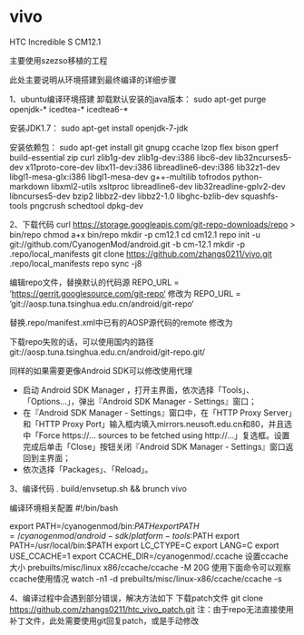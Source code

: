 # vivo
HTC Incredible S CM12.1

主要使用szezso移植的工程

此处主要说明从环境搭建到最终编译的详细步骤

1、ubuntu编译环境搭建
卸载默认安装的java版本：
sudo apt-get purge openjdk-\* icedtea-\* icedtea6-\*

安装JDK1.7：
sudo apt-get install openjdk-7-jdk

安装依赖包：
sudo apt-get install git gnupg ccache lzop flex bison gperf build-essential zip curl zlib1g-dev zlib1g-dev:i386 libc6-dev lib32ncurses5-dev x11proto-core-dev libx11-dev:i386 libreadline6-dev:i386 lib32z1-dev libgl1-mesa-glx:i386 libgl1-mesa-dev g++-multilib  tofrodos python-markdown libxml2-utils xsltproc libreadline6-dev lib32readline-gplv2-dev libncurses5-dev bzip2 libbz2-dev libbz2-1.0 libghc-bzlib-dev squashfs-tools pngcrush schedtool dpkg-dev

2、下载代码
curl https://storage.googleapis.com/git-repo-downloads/repo > bin/repo
chmod a+x bin/repo
mkdir -p cm12.1
cd cm12.1
repo init -u git://github.com/CyanogenMod/android.git -b cm-12.1
mkdir -p .repo/local_manifests
git clone https://github.com/zhangs0211/vivo.git .repo/local_manifests
repo sync -j8


编辑repo文件，替换默认的代码源
REPO_URL = ‘https://gerrit.googlesource.com/git-repo‘
修改为
REPO_URL = ‘git://aosp.tuna.tsinghua.edu.cn/android/git-repo‘

替换.repo/manifest.xml中已有的AOSP源代码的remote
<remote name="aosp" 
fetch=".." 
review="https://android-review.googlesource.com/" />
修改为
<remote name="aosp" 
fetch="git://aosp.tuna.tsinghua.edu.cn/android/" 
review="https://android-review.googlesource.com/" />

下载repo失败的话，可以使用国内的路径
git://aosp.tuna.tsinghua.edu.cn/android/git-repo.git/

同样的如果需要更像Android SDK可以修改使用代理
- 启动 Android SDK Manager ，打开主界面，依次选择「Tools」、「Options...」，弹出『Android SDK Manager - Settings』窗口；
- 在『Android SDK Manager - Settings』窗口中，在「HTTP Proxy Server」和「HTTP Proxy Port」输入框内填入mirrors.neusoft.edu.cn和80，并且选中「Force https://... sources to be fetched using http://...」复选框。设置完成后单击「Close」按钮关闭『Android SDK Manager - Settings』窗口返回到主界面；
- 依次选择「Packages」、「Reload」。

3、编译代码
. build/envsetup.sh && brunch vivo



编译环境相关配置
#!/bin/bash                                                                                                                                                                   
 
export PATH=/cyanogenmod/bin:$PATH
export PATH=/cyanogenmod/android-sdk/platform-tools:$PATH
export PATH=/usr/local/bin:$PATH
export LC_CTYPE=C
export LANG=C
export USE_CCACHE=1
export CCACHE_DIR=/cyanogenmod/.ccache
设置ccache大小
prebuilts/misc/linux x86/ccache/ccache -M 20G
使用下面命令可以观察ccache使用情况
watch -n1 -d prebuilts/misc/linux-x86/ccache/ccache -s


4、编译过程中会遇到部分错误，解决方法如下
下载patch文件
git clone https://github.com/zhangs0211/htc_vivo_patch.git
注：由于repo无法直接使用补丁文件，此处需要使用git回复patch，或是手动修改





